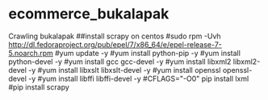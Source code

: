 # ecommerce_bukalapak
Crawling bukalapak
##install scrapy on centos
#sudo rpm -Uvh http://dl.fedoraproject.org/pub/epel/7/x86_64/e/epel-release-7-5.noarch.rpm
#yum update -y
#yum install python-pip -y
#yum install python-devel -y
#yum install gcc gcc-devel -y
#yum install libxml2 libxml2-devel -y
#yum install libxslt libxslt-devel -y
#yum install openssl openssl-devel -y
#yum install libffi libffi-devel -y
#CFLAGS="-O0" pip install lxml
#pip install scrapy
